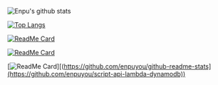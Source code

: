 ![Enpu's github stats](https://github-readme-stats.vercel.app/api?username=enpuyou&show_icons=true&hide_border=true&count_private=true&theme=buefy)

[![Top Langs](https://github-readme-stats.vercel.app/api/top-langs/?username=enpuyou&layout=compact)](https://github.com/anuraghazra/github-readme-stats)

[![ReadMe Card](https://github-readme-stats.vercel.app/api/pin/?username=Allegheny-Mozilla-Fellows&repo=textMining&show_owner=true)](https://github.com/Allegheny-Mozilla-Fellows/textMining)

[![ReadMe Card](https://github-readme-stats.vercel.app/api/pin/?username=Tada-Projec&repo=tadat&show_owner=true)](https://github.com/Tada-Project/tada)

[![ReadMe Card](https://github-readme-stats.vercel.app/api/pin/?username=enpuyou&repo=script-api-lambda-dynamodb&show_owner=true)][(https://github.com/enpuyou/github-readme-stats](https://github.com/enpuyou/script-api-lambda-dynamodb))
